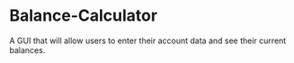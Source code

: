 # Balance-Calculator
A GUI that will allow users to enter their account data and see their current balances.
